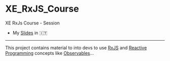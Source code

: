 # XE_RxJS_Course

XE RxJs Course - Session

-   My [Slides](slides.md) in 🇮🇹

---

This project contains material to into devs to use [RxJS](https://rxjs.dev/api) and [Reactive Programming](https://gist.github.com/staltz/868e7e9bc2a7b8c1f754) concepts like [Observables](https://reactivex.io/documentation/observable.html)...

